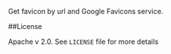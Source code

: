 Get favicon by url and Google Favicons service.

##License

Apache v 2.0.  See `LICENSE` file for more details
